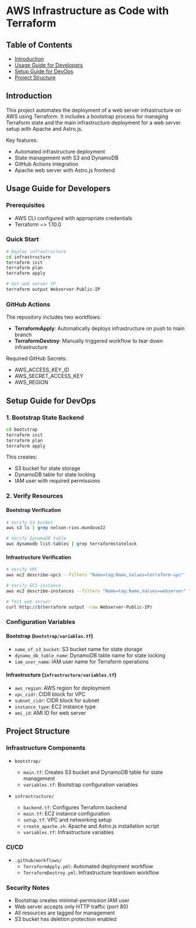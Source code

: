 # AWS Infrastructure as Code with Terraform

## Table of Contents
- [Introduction](#introduction)
- [Usage Guide for Developers](#usage-guide-for-developers)
- [Setup Guide for DevOps](#setup-guide-for-devops)
- [Project Structure](#project-structure)

## Introduction

This project automates the deployment of a web server infrastructure on AWS using Terraform. It includes a bootstrap process for managing Terraform state and the main infrastructure deployment for a web server setup with Apache and Astro.js.

Key features:
- Automated infrastructure deployment
- State management with S3 and DynamoDB
- GitHub Actions integration
- Apache web server with Astro.js frontend

## Usage Guide for Developers

### Prerequisites
- AWS CLI configured with appropriate credentials
- Terraform ~> 1.10.0

### Quick Start
```bash
# Deploy infrastructure
cd infrastructure
terraform init
terraform plan
terraform apply

# Get web server IP
terraform output Webserver-Public-IP
```

### GitHub Actions
The repository includes two workflows:
- **TerraformApply**: Automatically deploys infrastructure on push to main branch
- **TerraformDestroy**: Manually triggered workflow to tear down infrastructure

Required GitHub Secrets:
- AWS_ACCESS_KEY_ID
- AWS_SECRET_ACCESS_KEY
- AWS_REGION

## Setup Guide for DevOps

### 1. Bootstrap State Backend
```bash
cd bootstrap
terraform init
terraform plan
terraform apply
```

This creates:
- S3 bucket for state storage
- DynamoDB table for state locking
- IAM user with required permissions

### 2. Verify Resources

#### Bootstrap Verification
```bash
# Verify S3 bucket
aws s3 ls | grep nelson-rios.mundose22

# Verify DynamoDB table
aws dynamodb list-tables | grep terraformstatelock
```

#### Infrastructure Verification
```bash
# Verify VPC
aws ec2 describe-vpcs --filters "Name=tag:Name,Values=terraform-vpc"

# Verify EC2 instance
aws ec2 describe-instances --filters "Name=tag:Name,Values=webserver" "Name=instance-state-name,Values=running"

# Test web server
curl http://$(terraform output -raw Webserver-Public-IP)
```

### Configuration Variables

#### Bootstrap (`bootstrap/variables.tf`)
- `name_of_s3_bucket`: S3 bucket name for state storage
- `dynamo_db_table_name`: DynamoDB table name for state locking
- `iam_user_name`: IAM user name for Terraform operations

#### Infrastructure (`infrastructure/variables.tf`)
- `aws_region`: AWS region for deployment
- `vpc_cidr`: CIDR block for VPC
- `subnet_cidr`: CIDR block for subnet
- `instance_type`: EC2 instance type
- `ami_id`: AMI ID for web server

## Project Structure

### Infrastructure Components
- `bootstrap/`
  - `main.tf`: Creates S3 bucket and DynamoDB table for state management
  - `variables.tf`: Bootstrap configuration variables

- `infrastructure/`
  - `backend.tf`: Configures Terraform backend
  - `main.tf`: EC2 instance configuration
  - `setup.tf`: VPC and networking setup
  - `create_apache.sh`: Apache and Astro.js installation script
  - `variables.tf`: Infrastructure variables

### CI/CD
- `.github/workflows/`
  - `TerraformApply.yml`: Automated deployment workflow
  - `TerraformDestroy.yml`: Infrastructure teardown workflow

### Security Notes
- Bootstrap creates minimal-permission IAM user
- Web server accepts only HTTP traffic (port 80)
- All resources are tagged for management
- S3 bucket has deletion protection enabled

